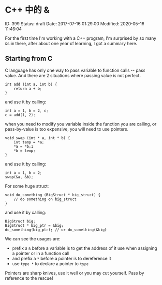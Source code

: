# C++ 中的  &


ID: 399
Status: draft
Date: 2017-07-16 01:29:00
Modified: 2020-05-16 11:46:04


For the first time I'm working with a C++ program, I'm surprised by so many `&`s in there, after about one year of learning, I got a summary here.

Starting from C
------

C language has only one way to pass variable to function calls -- pass value. And there are 2 situations where passing value is not perfect.

    int add (int a, int b) {
        return a + b;
    }

and use it by calling:

    int a = 1, b = 2, c;
    c = add(1, 2);

when you need to modify you variable inside the function you are calling, or pass-by-value is too expensive, you will need to use pointers.

    void swap (int * a, int * b) {
        int temp = *a;
        *a = *b;1
        *b = temp;
    }

and use it by calling:

    int a = 1, b = 2;
    swap(&a, &b);


For some huge struct:

    void do_something (BigStruct * big_struct) {
        // do something on big_struct
    }

and use it by calling:

    BigStruct big;
    BigStruct * big_ptr = &big;
    do_something(big_ptr); // or do_something(&big)

We can see the usages are:

* prefix a `&` before a variable is to get the address of it
  use when assigning a pointer or in a function call
* and prefix a `*` before a pointer is to dereference it
* use `type *` to declare a pointer to `type`

Pointers are sharp knives, use it well or you may cut yourself. Pass by reference to the rescue!
